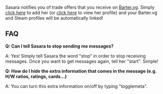 Sasara notifies you of trade offers that you receive on [Barter.vg](https://barter.vg). Simply [click here](steam://friends/add/76561198369175387) to add her (or [click here](https://steamcommunity.com/id/iwanttobecute) to view her profile) and your Barter.vg and Steam profiles will be automatically linked!

## FAQ

**Q: Can I tell Sasara to stop sending me messages?**

A: Yes! Simply tell Sasara the word "stop" in order to stop receiving messages. Once you want to get messages again, tell her "start". Simple!

**Q: How do I hide the extra information that comes in the message (e.g. H/W ratios, ratings, cards...)**

A: You can turn this extra information on/off by typing "togglemeta".
